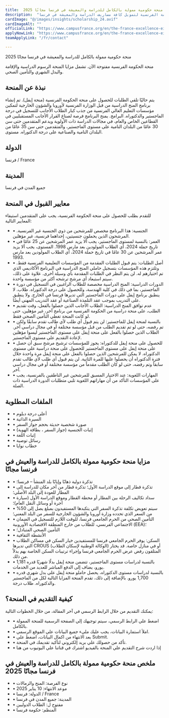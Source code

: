 ```yaml
---
title:  منحة حكومية ممولة بالكامل للدراسة والمعيشة في فرنسا مجانًا 2025 
description:  "منحة ممولة بالكامل مقدمة من الحكومة الفرنسية لتمويل كافة مصاريف الدراسة والمعيشة في فرنسا." 
cardImage: "@/images/insights/scholarship_24.avif" 
cardImageAlt: "" 
officialLink: "https://www.campusfrance.org/en/the-france-excellence-eiffel-scholarship-program" 
applyNowLink: "https://www.campusfrance.org/en/the-france-excellence-eiffel-scholarship-program" 
teamApplyLink: "/fr/contact"

---
```


منحة حكومية ممولة بالكامل للدراسة والمعيشة في فرنسا مجانًا 2025

منحة الحكومة الفرنسية مفتوحة الآن. تشمل مزايا المنحة الرسوم الدراسية والإقامة والبدل الشهري والتأمين الصحي.

## نبذة عن المنحة

يتم حاليًا تلقي الطلبات للحصول على منحة الحكومة الفرنسية (منحة إيفل). تم إنشاء برنامج المنح الدراسية من قبل الوزارة الفرنسية لأوروبا والشؤون الخارجية لتمكين مؤسسات التعليم العالي الفرنسية من جذب كبار الطلاب الأجانب للتسجيل في درجة الماجستير والدكتوراه. البرامج. يمنح البرنامج فرصة لصناع القرار الأجانب المستقبليين في القطاعين الخاص والعام، في مجالات الدراسة ذات الأولوية ويدعم المتقدمين حتى سن 30 عامًا من البلدان النامية على مستوى الماجستير، والمتقدمين حتى سن 35 عامًا من البلدان النامية والصناعية على درجة الدكتوراه. مستوى.

## الدولة

فرنسا / France

## المدينة

جميع المدن في فرنسا

## معايير القبول في المنحة

للتقدم بطلب للحصول على منحة الحكومة الفرنسية، يجب على المتقدمين استيفاء المعايير التالية:

- • الجنسية: هذا البرنامج مخصص للمرشحين من ذوي الجنسية غير الفرنسية. المرشحون الذين يحملون جنسيتين، إحداهما فرنسية، غير مؤهلين.
- • العمر: بالنسبة لمستوى الماجستير، يجب ألا يزيد عمر المرشحين عن 25 عامًا في تاريخ حملة 2024، أي الطلاب المولودين بعد مارس 1998. المستوى، يجب ألا يزيد عمر المرشحين عن 30 عامًا في تاريخ حملة 2024، أي الطلاب المولودين بعد مارس 1993.
- • أصل الطلبات: يتم قبول الطلبات المقدمة من المؤسسات التعليمية الفرنسية فقط. وتلتزم هذه المؤسسات بتسجيل حاملي المنح الدراسية في البرنامج الأكاديمي الذي تم اختيارهم له. لن يتم النظر في الطلبات المقدمة بأي وسيلة أخرى. علاوة على ذلك، سيتم استبعاد أي مرشح ترشحه أكثر من مؤسسة واحدة.
- • الدورات الدراسية: المنح الدراسية مخصصة للطلاب الراغبين في التسجيل في دورة الماجستير، بما في ذلك في كلية الهندسة، وللحصول على درجة الدكتوراه. طلاب. لا ينطبق برنامج إيفل على دورات الماجستير التي تديرها فرنسا في الخارج. ولا ينطبق على التدريب بموجب عقد التلمذة الصناعية أو عقد التدريب المهني أيضًا.
- • عدم توافق المنح الدراسية: الطلاب الأجانب الذين حصلوا بالفعل، وقت تقديم الطلب، على منحة دراسية من الحكومة الفرنسية من برنامج آخر، غير مؤهلين، حتى لو كانت المنحة تغطي التأمين الصحي فقط.
- • بالنسبة لمنحة إيفل للماجستير: لن يتم قبول أي طلب لأي طالب تقدم سابقًا ولكن تم رفضه، حتى لو تم تقديم الطلب من قبل مؤسسة مختلفة أو في مجال دراسي آخر. الطلاب الذين حصلوا بالفعل على منحة إيفل على مستوى الماجستير ليسوا مؤهلين لإعادة التقديم على مستوى الماجستير.
- • للحصول على منحة إيفل للدكتوراه: يجوز للمؤسسات ترشيح مرشح سبق أن حصل على منحة إيفل على مستوى الماجستير للحصول على منحة دراسية على مستوى الدكتوراه. لا يمكن للمرشحين الذين حصلوا بالفعل على منحة إيفل مرة واحدة خلال فترة الدكتوراه أن يحصلوا عليها للمرة الثانية. لن يتم قبول أي طلب لأي طالب تقدم سابقاً وتم رفضه، حتى لو كان الطلب مقدماً من مؤسسة مختلفة أو في مجال دراسي آخر.
- • المهارات اللغوية: عند الاختيار المسبق للمرشحين غير الناطقين بالفرنسية، يجب على المؤسسات التأكد من أن مهاراتهم اللغوية تلبي متطلبات الدورة الدراسية ذات الصلة.

## الملفات المطلوبة

- • أعلى درجة دبلوم
- • السيرة الذاتية
- • صورة شخصية حديثة بحجم جواز السفر
- • إثبات الجنسية (جواز السفر ، بطاقة الهوية)
- • إثبات اللغة
- • رسائل توصية
- • خطاب نوايا

## مزايا منحة حكومية ممولة بالكامل للدراسة والعيش في فرنسا مجانًا

- • تذكرة دولية ذهابًا وإيابًا بلد المنشأ – فرنسا؛
- • تذكرة قطار إلى موقع الدراسة الأول؛ تذكرة قطار من آخر مكان للدراسة إلى المطار للعودة إلى البلد الأصلي؛
- • سداد تكاليف الرحلة بين المطار أو محطة القطار وموقع الدراسة الأول (سيارة أجرة أو وسائل النقل العام)؛
- • سيتم تعويض تكلفة تذكرة السفر التي يتكبدها المستفيدون بمبلغ يصل إلى 50% من السعر الذي تحدده وزارة أوروبا والشؤون الخارجية للسفر من البلد المعني؛
- • التأمين الصحي من الحرم الجامعي فرنسا، للوقت اللازم للتسجيل في الضمان الاجتماعي الفرنسي، للطلاب من خارج المنطقة الاقتصادية الأوروبية (EEA)؛
- • التأمين الصحي المتبادل؛
- • الأنشطة الثقافية
- • السكن: يوفر الحرم الجامعي فرنسا للمستفيدين خيار السكن في مساكن الطلاب التي تديرها CROUS (الوكالة الوطنية لإسكان الطلاب) أو في منازل خاصة. قد يختار المتلقون رفض عرض الحرم الجامعي فرنسا وإجراء ترتيبات السكن الخاصة بهم بدلاً من ذلك.
- • بالنسبة لدراسات مستوى الماجستير، تتضمن منحة إيفل بدلًا شهريًا قدره 1,181 يورو، يضاف إلى الدفع المباشر للعديد من الخدمات.
- • بالنسبة لدراسات مستوى الدكتوراه، يحصل حاملو منحة إيفل على بدل شهري قدره 1,700 يورو. بالإضافة إلى ذلك، تقدم المنحة المزايا التالية لكل من الماجستير والدكتوراه. طلاب درجة.

## كيفية التقديم في المنحة؟

يمكنك التقديم من خلال الرابط الرسمي في آخر المقالة، من خلال الخطوات التالية:

- • اضغط علي الرابط الرسمي، سيتم توجيهك إلي الصفحة الرسمية للمنحة الممولة بالكامل.
- • املأ استمارة البيانات، يجب عليك مليء جميع البيانات علي الموقع الرسمي.
- • بعد الانتهاء من اكمال البيانات، اضغط علي Submit.
- • تأكد من حصولك علي بريد إلكتروني لتأكيد تقديمك في المنحة.
- • إذا اردت شرح التقديم علي المنحة بالفيديو اشترك في قناتنا علي اليوتيوب من هنا

## ملخص منحة حكومية ممولة بالكامل للدراسة والعيش في فرنسا مجانًا 2025

- • نوع الفرصة: المنح والزمالات
- • موعد الانتهاء: 10 يناير 2025
- • الدولة: فرنسا / France
- • المدينة: جميع المدن في فرنسا
- • مفتوح ل: الطلاب الدوليين
- • المنظم: حكومة فرنسا

